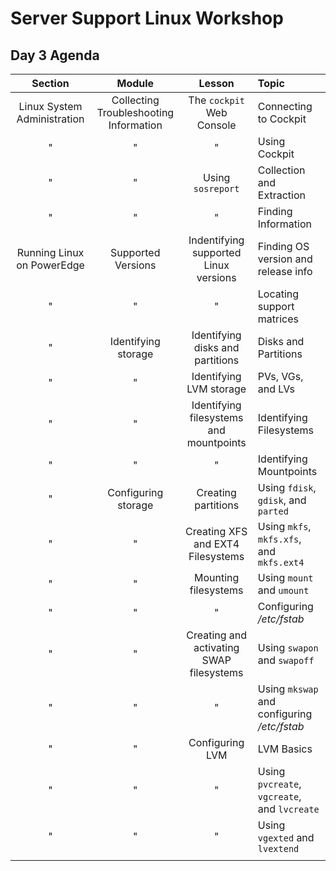 # Server Support Linux Workshop

## Day 3 Agenda

| **Section** | **Module** | **Lesson** | **Topic** |
| :---------: | :--------: | :--------: | :-------- |
| Linux System Administration | Collecting Troubleshooting Information | The `cockpit` Web Console | Connecting to Cockpit |
| " | " | " | Using Cockpit |
| " | " | Using `sosreport` | Collection and Extraction |
| " | " | " | Finding Information |
| Running Linux on PowerEdge | Supported Versions | Indentifying supported Linux versions | Finding OS version and release info |
| " | " | " | Locating support matrices |
| " | Identifying storage | Identifying disks and partitions | Disks and Partitions |
| " | " | Identifying LVM storage | PVs, VGs, and LVs |
| " | " | Identifying filesystems and mountpoints | Identifying Filesystems |
| " | " | " | Identifying Mountpoints |
| " | Configuring storage | Creating partitions | Using `fdisk`, `gdisk`, and `parted` |
| " | " | Creating XFS and EXT4 Filesystems | Using `mkfs`, `mkfs.xfs`, and `mkfs.ext4` |
| " | " | Mounting filesystems | Using `mount` and `umount` |
| " | " | " | Configuring */etc/fstab* |
| " | " | Creating and activating SWAP filesystems | Using `swapon` and `swapoff` |
| " | " | " | Using `mkswap` and configuring */etc/fstab* |
| " | " | Configuring LVM | LVM Basics |
| " | " | " | Using `pvcreate`, `vgcreate`, and `lvcreate`
| " | " | " | Using `vgexted` and `lvextend` |
||||
